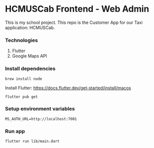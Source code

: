 # HCMUSCab Frontend - Web Admin

This is my school project. This repo is the Customer App for our Taxi application: HCMUSCab.

### Technologies

1. Flutter
2. Google Maps API

### Install dependencies

```
brew install node
```

Install Flutter: https://docs.flutter.dev/get-started/install/macos

```
flutter pub get
```

### Setup environment variables

```
MS_AUTH_URL=http://localhost:7001
```

### Run app

```
flutter run lib/main.dart

```
